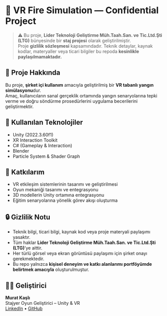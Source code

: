 # 🧯 VR Fire Simulation — Confidential Project

> ⚠️ Bu proje, **Lider Teknoloji Geliştirme Müh.Taah.San. ve Tic.Ltd.Şti (LTG)** bünyesinde bir **staj projesi** olarak geliştirilmiştir.  
> Proje **gizlilik sözleşmesi** kapsamındadır. Teknik detaylar, kaynak kodlar, materyaller veya ticari bilgiler bu repoda **kesinlikle paylaşılmamaktadır.**

## 📌 Proje Hakkında

Bu proje, **şirket içi kullanım** amacıyla geliştirilmiş bir **VR tabanlı yangın simülasyonu**dur.  
Amaç, kullanıcıların sanal gerçeklik ortamında yangın senaryolarına tepki verme ve doğru söndürme prosedürlerini uygulama becerilerini geliştirmektir.


## 🧰 Kullanılan Teknolojiler

- Unity (2022.3.60f1)  
- XR Interaction Toolkit  
- C# (Gameplay & Interaction)  
- Blender
- Particle System & Shader Graph

## 🧠 Katkılarım

- VR etkileşim sistemlerinin tasarımı ve geliştirilmesi  
- Oyun mekaniği tasarımı ve entegrasyonu  
- 3D modellerin Unity ortamına entegrasyonu  
- Eğitim senaryolarına yönelik görev akışı oluşturma

## 🔒 Gizlilik Notu

- Teknik bilgi, ticari bilgi, kaynak kod veya proje materyali paylaşımı yasaktır.  
- Tüm haklar **Lider Teknoloji Geliştirme Müh.Taah.San. ve Tic.Ltd.Şti (LTG)**’ye aittir.  
- Her türlü görsel veya ekran görüntüsü paylaşımı için şirket onayı gerekmektedir.  
- Bu repo yalnızca **kişisel deneyim ve katkı alanlarımı portföyümde belirtmek amacıyla** oluşturulmuştur.

## 👨‍💻 Geliştirici

**Murat Kaşlı**  
Stajyer Oyun Geliştirici – Unity & VR  
[LinkedIn](https://www.linkedin.com/in/murat-ka%C5%9Fl%C4%B1-143726287/) • [GitHub](https://github.com/Tr4l1s)
